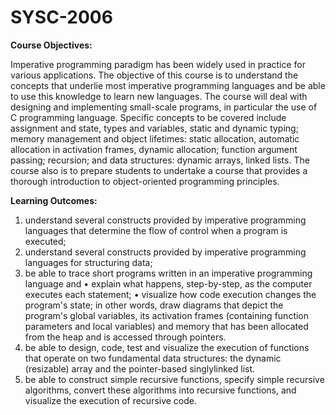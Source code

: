 # SYSC-2006

**Course Objectives:**

Imperative programming paradigm has been widely used in practice for various applications.
The objective of this course is to understand the concepts that underlie most imperative
programming languages and be able to use this knowledge to learn new languages. The course
will deal with designing and implementing small-scale programs, in particular the use of C
programming language. Specific concepts to be covered include assignment and state, types and 
variables, static and dynamic typing; memory management and object lifetimes: static allocation,
automatic allocation in activation frames, dynamic allocation; function argument passing;
recursion; and data structures: dynamic arrays, linked lists. The course also is to prepare students
to undertake a course that provides a thorough introduction to object-oriented programming
principles.

**Learning Outcomes:**

1. understand several constructs provided by imperative programming languages that
determine the flow of control when a program is executed;
2. understand several constructs provided by imperative programming languages for
structuring data;
3. be able to trace short programs written in an imperative programming language and
• explain what happens, step-by-step, as the computer executes each statement;
• visualize how code execution changes the program's state; in other words, draw
diagrams that depict the program's global variables, its activation frames
(containing function parameters and local variables) and memory that has been
allocated from the heap and is accessed through pointers.
4. be able to design, code, test and visualize the execution of functions that operate on two
fundamental data structures: the dynamic (resizable) array and the pointer-based singlylinked list.
5. be able to construct simple recursive functions, specify simple recursive algorithms,
convert these algorithms into recursive functions, and visualize the execution of recursive
code.

